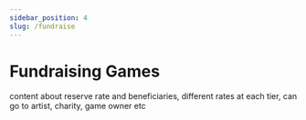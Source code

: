 ```yaml
---
sidebar_position: 4
slug: /fundraise
---
```


# Fundraising Games

content about reserve rate and beneficiaries, different rates at each tier, can go to artist, charity, game owner etc

